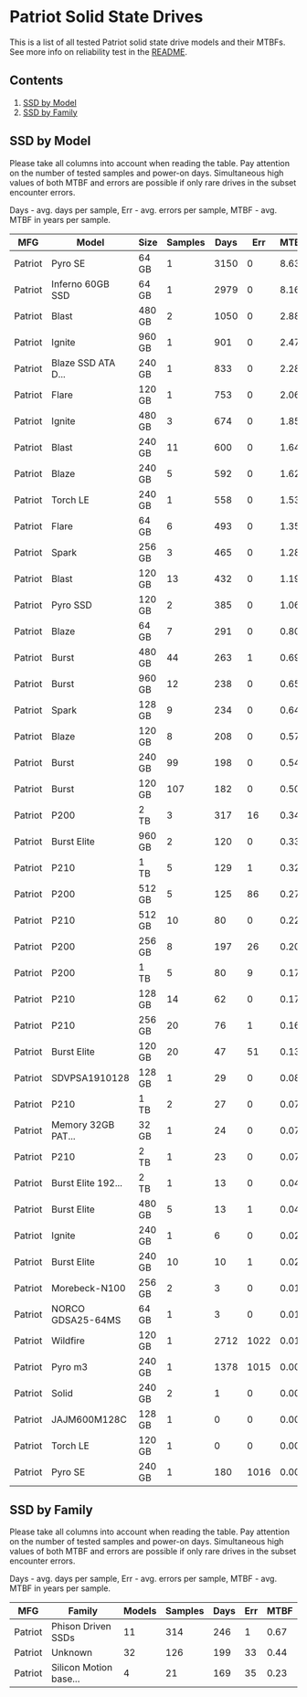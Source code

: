 Patriot Solid State Drives
==========================

This is a list of all tested Patriot solid state drive models and their MTBFs. See
more info on reliability test in the [README](https://github.com/linuxhw/SMART).

Contents
--------

1. [ SSD by Model  ](#ssd-by-model)
2. [ SSD by Family ](#ssd-by-family)

SSD by Model
------------

Please take all columns into account when reading the table. Pay attention on the
number of tested samples and power-on days. Simultaneous high values of both MTBF
and errors are possible if only rare drives in the subset encounter errors.

Days - avg. days per sample,
Err  - avg. errors per sample,
MTBF - avg. MTBF in years per sample.

| MFG       | Model              | Size   | Samples | Days  | Err   | MTBF |
|-----------|--------------------|--------|---------|-------|-------|------|
| Patriot   | Pyro SE            | 64 GB  | 1       | 3150  | 0     | 8.63   |
| Patriot   | Inferno 60GB SSD   | 64 GB  | 1       | 2979  | 0     | 8.16   |
| Patriot   | Blast              | 480 GB | 2       | 1050  | 0     | 2.88   |
| Patriot   | Ignite             | 960 GB | 1       | 901   | 0     | 2.47   |
| Patriot   | Blaze SSD ATA D... | 240 GB | 1       | 833   | 0     | 2.28   |
| Patriot   | Flare              | 120 GB | 1       | 753   | 0     | 2.06   |
| Patriot   | Ignite             | 480 GB | 3       | 674   | 0     | 1.85   |
| Patriot   | Blast              | 240 GB | 11      | 600   | 0     | 1.64   |
| Patriot   | Blaze              | 240 GB | 5       | 592   | 0     | 1.62   |
| Patriot   | Torch LE           | 240 GB | 1       | 558   | 0     | 1.53   |
| Patriot   | Flare              | 64 GB  | 6       | 493   | 0     | 1.35   |
| Patriot   | Spark              | 256 GB | 3       | 465   | 0     | 1.28   |
| Patriot   | Blast              | 120 GB | 13      | 432   | 0     | 1.19   |
| Patriot   | Pyro SSD           | 120 GB | 2       | 385   | 0     | 1.06   |
| Patriot   | Blaze              | 64 GB  | 7       | 291   | 0     | 0.80   |
| Patriot   | Burst              | 480 GB | 44      | 263   | 1     | 0.69   |
| Patriot   | Burst              | 960 GB | 12      | 238   | 0     | 0.65   |
| Patriot   | Spark              | 128 GB | 9       | 234   | 0     | 0.64   |
| Patriot   | Blaze              | 120 GB | 8       | 208   | 0     | 0.57   |
| Patriot   | Burst              | 240 GB | 99      | 198   | 0     | 0.54   |
| Patriot   | Burst              | 120 GB | 107     | 182   | 0     | 0.50   |
| Patriot   | P200               | 2 TB   | 3       | 317   | 16    | 0.34   |
| Patriot   | Burst Elite        | 960 GB | 2       | 120   | 0     | 0.33   |
| Patriot   | P210               | 1 TB   | 5       | 129   | 1     | 0.32   |
| Patriot   | P200               | 512 GB | 5       | 125   | 86    | 0.27   |
| Patriot   | P210               | 512 GB | 10      | 80    | 0     | 0.22   |
| Patriot   | P200               | 256 GB | 8       | 197   | 26    | 0.20   |
| Patriot   | P200               | 1 TB   | 5       | 80    | 9     | 0.17   |
| Patriot   | P210               | 128 GB | 14      | 62    | 0     | 0.17   |
| Patriot   | P210               | 256 GB | 20      | 76    | 1     | 0.16   |
| Patriot   | Burst Elite        | 120 GB | 20      | 47    | 51    | 0.13   |
| Patriot   | SDVPSA1910128      | 128 GB | 1       | 29    | 0     | 0.08   |
| Patriot   | P210               | 1 TB   | 2       | 27    | 0     | 0.07   |
| Patriot   | Memory 32GB PAT... | 32 GB  | 1       | 24    | 0     | 0.07   |
| Patriot   | P210               | 2 TB   | 1       | 23    | 0     | 0.07   |
| Patriot   | Burst Elite 192... | 2 TB   | 1       | 13    | 0     | 0.04   |
| Patriot   | Burst Elite        | 480 GB | 5       | 13    | 1     | 0.04   |
| Patriot   | Ignite             | 240 GB | 1       | 6     | 0     | 0.02   |
| Patriot   | Burst Elite        | 240 GB | 10      | 10    | 1     | 0.02   |
| Patriot   | Morebeck-N100      | 256 GB | 2       | 3     | 0     | 0.01   |
| Patriot   | NORCO GDSA25-64MS  | 64 GB  | 1       | 3     | 0     | 0.01   |
| Patriot   | Wildfire           | 120 GB | 1       | 2712  | 1022  | 0.01   |
| Patriot   | Pyro m3            | 240 GB | 1       | 1378  | 1015  | 0.00   |
| Patriot   | Solid              | 240 GB | 2       | 1     | 0     | 0.00   |
| Patriot   | JAJM600M128C       | 128 GB | 1       | 0     | 0     | 0.00   |
| Patriot   | Torch LE           | 120 GB | 1       | 0     | 0     | 0.00   |
| Patriot   | Pyro SE            | 240 GB | 1       | 180   | 1016  | 0.00   |

SSD by Family
-------------

Please take all columns into account when reading the table. Pay attention on the
number of tested samples and power-on days. Simultaneous high values of both MTBF
and errors are possible if only rare drives in the subset encounter errors.

Days - avg. days per sample,
Err  - avg. errors per sample,
MTBF - avg. MTBF in years per sample.

| MFG       | Family                 | Models | Samples | Days  | Err   | MTBF |
|-----------|------------------------|--------|---------|-------|-------|------|
| Patriot   | Phison Driven SSDs     | 11     | 314     | 246   | 1     | 0.67   |
| Patriot   | Unknown                | 32     | 126     | 199   | 33    | 0.44   |
| Patriot   | Silicon Motion base... | 4      | 21      | 169   | 35    | 0.23   |

